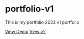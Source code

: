 # portfolio-v1
This is my portfolio 2023 v1 portfolio 

[View Demo](https://kqimi.github.io/portfolio-v1/)
[View v2](v2.html)